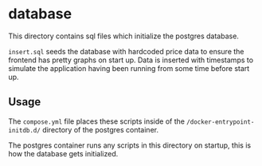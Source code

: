 # database

This directory contains sql files which initialize the postgres database.

`insert.sql` seeds the database with hardcoded price data to ensure the frontend has pretty graphs on start up. Data is inserted with timestamps to simulate the application having been running from some time before start up.

## Usage

The `compose.yml` file places these scripts inside of the `/docker-entrypoint-initdb.d/` directory of the postgres container.

The postgres container runs any scripts in this directory on startup, this is how the database gets initialized.
